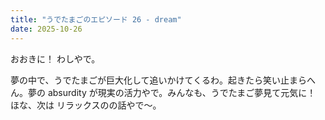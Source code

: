 ```yaml
---
title: "うでたまごのエピソード 26 - dream"
date: 2025-10-26
---
```


おおきに！ わしやで。

夢の中で、うでたまごが巨大化して追いかけてくるわ。起きたら笑い止まらへん。夢の absurdity が現実の活力やで。みんなも、うでたまご夢見て元気に！ ほな、次は リラックスのの話やで～。
